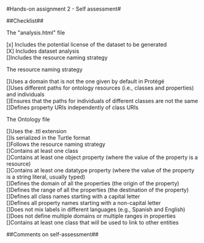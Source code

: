 #Hands-on assignment 2 - Self assessment#

##Checklist##

The "analysis.html" file

[x] Includes the potential license of the dataset to be generated  
[X] Includes dataset analysis  
[]Includes the resource naming strategy  

The resource naming strategy  

[]Uses a domain that is not the one given by default in Protégé  
[]Uses different paths for ontology resources (i.e., classes and properties) and
individuals  
[]Ensures that the paths for individuals of different classes are not the same  
[]Defines property URIs independently of class URIs  

The Ontology file  

[]Uses the .ttl extension  
[]Is serialized in the Turtle format  
[]Follows the resource naming strategy  
[]Contains at least one class  
[]Contains at least one object property (where the value of the property is a resource)  
[]Contains at least one datatype property (where the value of the property is a string
literal, usually typed)  
[]Defines the domain of all the properties (the origin of the property)  
[]Defines the range of all the properties (the destination of the property)  
[]Defines all class names starting with a capital letter  
[]Defines all property names starting with a non-capital letter  
[]Does not mix labels in different languages (e.g., Spanish and English)  
[]Does not define multiple domains or multiple ranges in properties  
[]Contains at least one class that will be used to link to other entities  

##Comments on self-assessment##  
